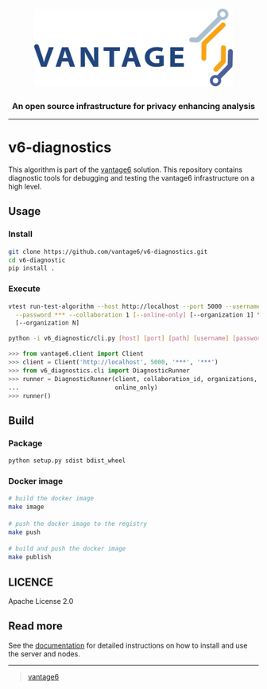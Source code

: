 <h1 align="center">
  <br>
  <a href="https://vantage6.ai"><img src="https://github.com/IKNL/guidelines/blob/master/resources/logos/vantage6.png?raw=true" alt="vantage6" width="400"></a>
</h1>

<h3 align=center> An open source infrastructure for privacy enhancing analysis</h3>

--------------------

# v6-diagnostics
This algorithm is part of the [vantage6](https://vantage6.ai) solution. This repository contains diagnostic tools for debugging and testing the vantage6 infrastructure on a high level.

## Usage
### Install
```bash
git clone https://github.com/vantage6/v6-diagnostics.git
cd v6-diagnostic
pip install .
```

### Execute
```bash
vtest run-test-algorithm --host http://localhost --port 5000 --username *** \
  --password *** --collaboration 1 [--online-only] [--organization 1] \
  [--organization N]
```

```bash
python -i v6_diagnostic/cli.py [host] [port] [path] [username] [password]
```

````python
>>> from vantage6.client import Client
>>> client = Client('http://localhost', 5000, '***', '***')
>>> from v6_diagnostics.cli import DiagnosticRunner
>>> runner = DiagnosticRunner(client, collaboration_id, organizations,
...                           online_only)
>>> runner()
````

## Build

### Package
```bash
python setup.py sdist bdist_wheel
```

### Docker image
```bash
# build the docker image
make image

# push the docker image to the registry
make push

# build and push the docker image
make publish
```

## LICENCE
Apache License 2.0

## Read more
See the [documentation](https://docs.vantage6.ai/) for detailed instructions on how to install and use the server and nodes.

------------------------------------
> [vantage6](https://vantage6.ai)
